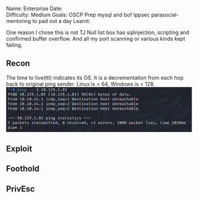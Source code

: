 
Name: Enterprise
Date:  
Difficulty:  Medium
Goals:  OSCP Prep mysql and bof Ippsec parasocial-mentoring to pad out a day
Learnt:

One reason I chose this is not TJ Null list box has sqlinjection, scripting and confirmed buffer overflow. And all my port scanning or various kinds kept failing. 

## Recon

The time to live(ttl) indicates its OS. It is a decrementation from each hop back to original ping sender. Linux is < 64, Windows is < 128.
![ping](HackTheBox/Retired-Machines/Enterprise/Screenshots/ping.png)
## Exploit

## Foothold

## PrivEsc

      
